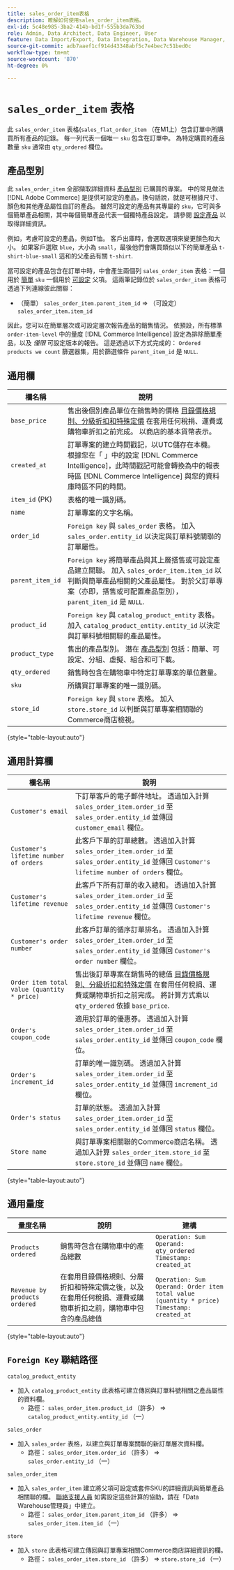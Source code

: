 ```yaml
---
title: sales_order_item表格
description: 瞭解如何使用sales_order_item表格。
exl-id: 5c48e985-3ba2-414b-bd1f-555b3da763bd
role: Admin, Data Architect, Data Engineer, User
feature: Data Import/Export, Data Integration, Data Warehouse Manager, Commerce Tables
source-git-commit: adb7aaef1cf914d43348abf5c7e4bec7c51bed0c
workflow-type: tm+mt
source-wordcount: '870'
ht-degree: 0%

---
```


# `sales_order_item` 表格

此 `sales_order_item` 表格(`sales_flat_order_item` （在M1上）包含訂單中所購買所有產品的記錄。 每一列代表一個唯一 `sku` 包含在訂單中。 為特定購買的產品數量 `sku` 通常由 `qty_ordered` 欄位。

## 產品型別

此 `sales_order_item` 全部擷取詳細資料 [產品型別](https://experienceleague.adobe.com/docs/commerce-admin/catalog/products/product-create.html#product-types) 已購買的專案。 中的常見做法 [!DNL Adobe Commerce] 是提供可設定的產品，換句話說，就是可根據尺寸、顏色和其他產品屬性自訂的產品。 雖然可設定的產品有其專屬的 `sku`，它可與多個簡單產品相關，其中每個簡單產品代表一個獨特產品設定。 請參閱 [設定產品](https://developer.adobe.com/commerce/webapi/rest/tutorials/configurable-product/) 以取得詳細資訊。

例如，考慮可設定的產品，例如T恤。 客戶出庫時，會選取選項來變更顏色和大小。 如果客戶選取 `blue`，大小為 `small`，最後他們會購買類似以下的簡單產品 `t-shirt-blue-small` 這和的父產品有關 `t-shirt`.

當可設定的產品包含在訂單中時，中會產生兩個列 `sales_order_item` 表格：一個用於 [簡單](https://experienceleague.adobe.com/docs/commerce-admin/catalog/products/types/product-create-simple.html) `sku` 一個用於 [可設定](https://experienceleague.adobe.com/docs/commerce-admin/catalog/products/types/product-create-configurable.html) 父項。 這兩筆記錄位於 `sales_order_item` 表格可透過下列連線彼此關聯：

* （簡單） `sales_order_item.parent_item_id` => （可設定） `sales_order_item.item_id`

因此，您可以在簡單層次或可設定層次報告產品的銷售情況。 依預設，所有標準 `order-item-level` 中的量度 [!DNL Commerce Intelligence] 設定為排除簡單產品，以及 *僅限* 可設定版本的報告。 這是透過以下方式完成的： `Ordered products we count` 篩選器集，用於篩選條件 `parent_item_id` 是 `NULL`.

## 通用欄

| **欄名稱** | **說明** |
|----|----|
| `base_price` | 售出後個別產品單位在銷售時的價格 [目錄價格規則、分級折扣和特殊定價](https://experienceleague.adobe.com/docs/commerce-admin/catalog/products/pricing/pricing-advanced.html) 在套用任何稅捐、運費或購物車折扣之前完成。 以商店的基本貨幣表示。 |
| `created_at` | 訂單專案的建立時間戳記，以UTC儲存在本機。 根據您在「 」中的設定 [!DNL Commerce Intelligence]，此時間戳記可能會轉換為中的報表時區 [!DNL Commerce Intelligence] 與您的資料庫時區不同的時間。 |
| `item_id` (PK) | 表格的唯一識別碼。 |
| `name` | 訂單專案的文字名稱。 |
| `order_id` | `Foreign key` 與 `sales_order` 表格。 加入 `sales_order.entity_id` 以決定與訂單料號關聯的訂單屬性。 |
| `parent_item_id` | `Foreign key` 將簡單產品與其上層搭售或可設定產品建立關聯。 加入 `sales_order_item.item_id` 以判斷與簡單產品相關的父產品屬性。 對於父訂單專案（亦即，搭售或可配置產品型別）， `parent_item_id` 是 `NULL`. |
| `product_id` | `Foreign key` 與 `catalog_product_entity` 表格。 加入 `catalog_product_entity.entity_id` 以決定與訂單料號相關聯的產品屬性。 |
| `product_type` | 售出的產品型別。 潛在 [產品型別](https://experienceleague.adobe.com/docs/commerce-admin/catalog/products/product-create.html#product-types) 包括：簡單、可設定、分組、虛擬、組合和可下載。 |
| `qty_ordered` | 銷售時包含在購物車中特定訂單專案的單位數量。 |
| `sku` | 所購買訂單專案的唯一識別碼。 |
| `store_id` | `Foreign key` 與 `store` 表格。 加入 `store.store_id` 以判斷與訂單專案相關聯的Commerce商店檢視。 |

{style="table-layout:auto"}

## 通用計算欄

| **欄名稱** | **說明** |
|---|---|
| `Customer's email` | 下訂單客戶的電子郵件地址。 透過加入計算 `sales_order_item.order_id` 至 `sales_order.entity_id` 並傳回 `customer_email` 欄位。 |
| `Customer's lifetime number of orders` | 此客戶下單的訂單總數。 透過加入計算 `sales_order_item.order_id` 至 `sales_order.entity_id` 並傳回 `Customer's lifetime number of orders` 欄位。 |
| `Customer's lifetime revenue` | 此客戶下所有訂單的收入總和。 透過加入計算 `sales_order_item.order_id` 至 `sales_order.entity_id` 並傳回 `Customer's lifetime revenue` 欄位。 |
| `Customer's order number` | 此客戶訂單的循序訂單排名。 透過加入計算 `sales_order_item.order_id` 至 `sales_order.entity_id` 並傳回 `Customer's order number` 欄位。 |
| `Order item total value (quantity * price)` | 售出後訂單專案在銷售時的總值 [目錄價格規則、分級折扣和特殊定價](https://experienceleague.adobe.com/docs/commerce-admin/catalog/products/pricing/pricing-advanced.html) 在套用任何稅捐、運費或購物車折扣之前完成。 將計算方式乘以 `qty_ordered` 依據 `base_price`. |
| `Order's coupon_code` | 適用於訂單的優惠券。 透過加入計算 `sales_order_item.order_id` 至 `sales_order.entity_id` 並傳回 `coupon_code` 欄位。 |
| `Order's increment_id` | 訂單的唯一識別碼。 透過加入計算 `sales_order_item.order_id` 至 `sales_order.entity_id` 並傳回 `increment_id` 欄位。 |
| `Order's status` | 訂單的狀態。 透過加入計算 `sales_order_item.order_id` 至 `sales_order.entity_id` 並傳回 `status` 欄位。 |
| `Store name` | 與訂單專案相關聯的Commerce商店名稱。 透過加入計算 `sales_order_item.store_id` 至 `store.store_id` 並傳回 `name` 欄位。 |

{style="table-layout:auto"}

## 通用量度

| **量度名稱** | **說明** | **建構** |
|---|---|---|
| `Products ordered` | 銷售時包含在購物車中的產品總數 | `Operation: Sum`<br>`Operand: qty_ordered`<br>`Timestamp: created_at` |
| `Revenue by products ordered` | 在套用目錄價格規則、分層折扣和特殊定價之後，以及在套用任何稅捐、運費或購物車折扣之前，購物車中包含的產品總值 | `Operation: Sum`<br>`Operand: Order item total value (quantity * price)`<br>`Timestamp: created_at` |

{style="table-layout:auto"}

## `Foreign Key` 聯結路徑

`catalog_product_entity`

* 加入 `catalog_product_entity` 此表格可建立傳回與訂單料號相關之產品屬性的資料欄。
   * 路徑： `sales_order_item.product_id` （許多） => `catalog_product_entity.entity_id` （一）

`sales_order`

* 加入 `sales_order` 表格，以建立與訂單專案關聯的新訂單層次資料欄。
   * 路徑： `sales_order_item.order_id` （許多） => `sales_order.entity_id` （一）

`sales_order_item`

* 加入 `sales_order_item` 建立將父項可設定或套件SKU的詳細資訊與簡單產品相關聯的欄。 [聯絡支援人員](https://experienceleague.adobe.com/docs/commerce-knowledge-base/kb/troubleshooting/miscellaneous/mbi-service-policies.html) 如需設定這些計算的協助，請在「Data Warehouse管理員」中建立。
   * 路徑： `sales_order_item.parent_item_id` （許多） => `sales_order_item.item_id` （一）

`store`

* 加入 `store` 此表格可建立傳回與訂單專案相關Commerce商店詳細資訊的欄。
   * 路徑： `sales_order_item.store_id` （許多） => `store.store_id` （一）
